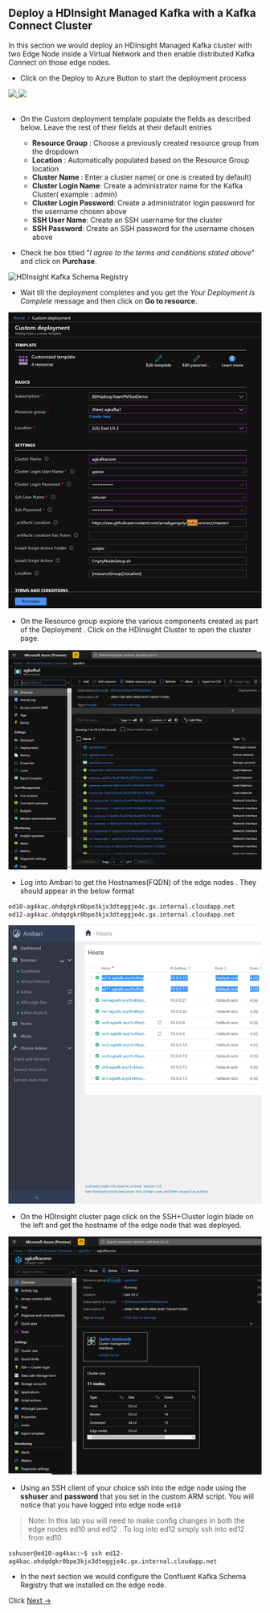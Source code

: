 ## Deploy a HDInsight Managed Kafka with a Kafka Connect Cluster 

In this section we would deploy an HDInsight Managed Kafka  cluster with two Edge Node inside a Virtual Network and then enable distributed Kafka Connect on those edge nodes.  

- Click on the Deploy to Azure Button to start the deployment process

<a href="https://portal.azure.com/#create/Microsoft.Template/uri/https%3A%2F%2Fraw.githubusercontent.com%2Farnabganguly%2FKafkaconnect%2Fmaster%2Fazuredeploy.json" target="_blank">
    <img src="http://azuredeploy.net/deploybutton.png"/>
</a><a href="http://armviz.io/#/?load=https://raw.githubusercontent.com/arnabganguly/Kafkaconnect/master/azuredeploy.json" target="_blank">
  <img src="http://armviz.io/visualizebutton.png"/>
</a>

</br>
</br>

 - On the Custom deployment template populate the fields as described below. Leave the rest of their fields at their default entries
    -  **Resource Group** : Choose a previously created resource group from the dropdown
    - **Location** : Automatically populated based on the Resource Group location 
    - **Cluster Name** : Enter a cluster name( or one is created by default)
    - **Cluster Login Name**: Create a administrator name for the Kafka Cluster( example : admin) 
    - **Cluster Login Password**: Create a administrator login password for the username chosen above
    - **SSH User Name**: Create an SSH username for the cluster
    - **SSH Password**: Create an SSH password for the username chosen above

- Check he box titled "*I agree to the terms and conditions stated above*" and click on **Purchase**. 
    
![HDInsight Kafka Schema Registry]()

- Wait till the deployment completes and you get the *Your Deployment is Complete* message and then click on  **Go to resource**.

![HDInsight Kafka Schema Registry](https://github.com/arnabganguly/Kafkaconnect/blob/master/images/pic3.png)



- On the Resource group explore the various components created as part of the Deployment . Click on the HDInsight Cluster to open the cluster page. 

![HDInsight Kafka Schema Registry](https://github.com/arnabganguly/Kafkaconnect/blob/master/images/pic5.png)

- Log into Ambari to get the Hostnames(FQDN) of the edge nodes . They should appear in the below format 

```
ed10-ag4kac.ohdqdgkr0bpe3kjx3dteggje4c.gx.internal.cloudapp.net
ed12-ag4kac.ohdqdgkr0bpe3kjx3dteggje4c.gx.internal.cloudapp.net
```

![HDInsight Kafka Schema Registry](https://github.com/arnabganguly/Kafkaconnect/blob/master/images/pic7.png)


- On the HDInsight cluster page click on the SSH+Cluster login blade on the left and get the hostname of the edge node that was deployed. 

![HDInsight Kafka Schema Registry](https://github.com/arnabganguly/Kafkaconnect/blob/master/images/pic6.png)


- Using an SSH client of your choice ssh into the edge node using the **sshuser** and **password** that you set in the custom ARM script. You will notice that you have logged into edge node ``ed10``

> Note:  In this lab you will need to make config changes in both the edge nodes ed10 and ed12 . To log into ed12 simply ssh into ed12 from ed10 

```
sshuser@ed10-ag4kac:~$ ssh ed12-ag4kac.ohdqdgkr0bpe3kjx3dteggje4c.gx.internal.cloudapp.net
```


- In the next section we would configure the Confluent Kafka Schema Registry that we installed on the edge node.  

Click  [Next ->](https://github.com/arnabganguly/Kafkaconnect/blob/master/ConfigureKafkaConnectdistributed1.md)  
<!--stackedit_data:
eyJoaXN0b3J5IjpbODQ2Mjg4Mjk0LC01MDgyNDUxOTgsLTIwMz
k3MjUzNDQsMTk4MDM3NDE4NiwxMDc4Mzk0NDYxLC0yMDc1MTc1
MTk0LC0xNjUzNzEzNDc5LC00MjI3NzE1MywtMTk4MTM1OTE5LD
EzNDMxMjIyNDQsOTcyMzQ4OTE0LDE3ODQyNDgzMjYsLTEwODE5
NDk0MzcsLTM3NjY0MTAxOSwtMTk0NjU5ODAwMiwxMjM5NjI1MD
M1LDE2NzQ0MTU0NjNdfQ==
-->